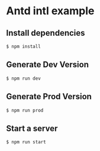 # Antd intl example

## Install dependencies

```
$ npm install
```

## Generate Dev Version

```
$ npm run dev
```

## Generate Prod Version

```
$ npm run prod
```

## Start a server

```
$ npm run start
```
